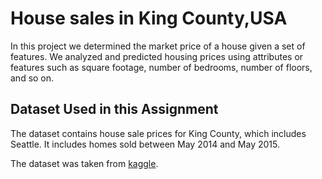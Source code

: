 # House sales in King County,USA

In this project we determined the market price of a house given a set of features. We analyzed and predicted housing prices using attributes or features such as square footage, number of bedrooms, number of floors, and so on.

## Dataset Used in this Assignment

The dataset contains house sale prices for King County, which includes Seattle. It includes homes sold between May 2014 and May 2015. 

The dataset was taken from [kaggle](https://www.kaggle.com/datasets/harlfoxem/housesalesprediction?utm_medium=Exinfluencer&utm_source=Exinfluencer&utm_content=000026UJ&utm_term=10006555&utm_id=NA-SkillsNetwork-wwwcourseraorg-SkillsNetworkCoursesIBMDeveloperSkillsNetworkDA0101ENSkillsNetwork20235326-2022-01-01).
